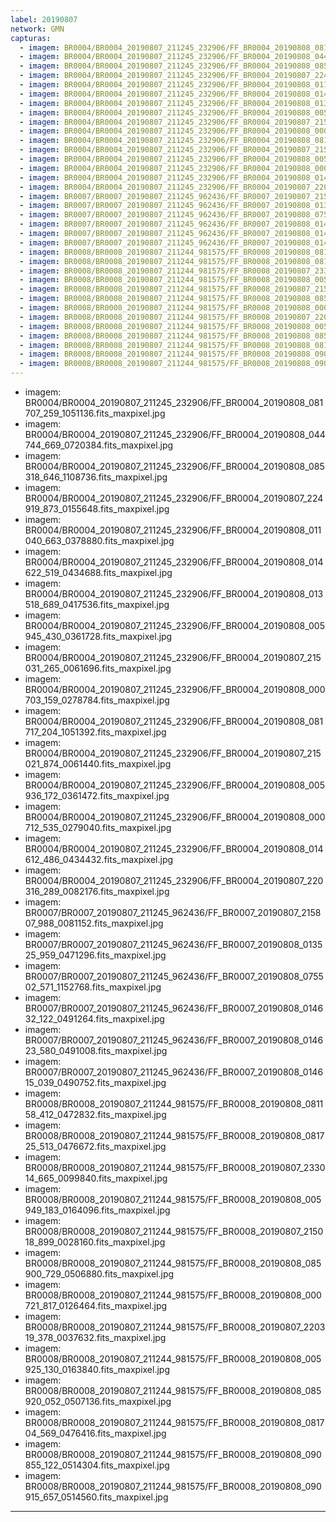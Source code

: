 ```yaml
---
label: 20190807
network: GMN
capturas:
  - imagem: BR0004/BR0004_20190807_211245_232906/FF_BR0004_20190808_081707_259_1051136.fits_maxpixel.jpg
  - imagem: BR0004/BR0004_20190807_211245_232906/FF_BR0004_20190808_044744_669_0720384.fits_maxpixel.jpg
  - imagem: BR0004/BR0004_20190807_211245_232906/FF_BR0004_20190808_085318_646_1108736.fits_maxpixel.jpg
  - imagem: BR0004/BR0004_20190807_211245_232906/FF_BR0004_20190807_224919_873_0155648.fits_maxpixel.jpg
  - imagem: BR0004/BR0004_20190807_211245_232906/FF_BR0004_20190808_011040_663_0378880.fits_maxpixel.jpg
  - imagem: BR0004/BR0004_20190807_211245_232906/FF_BR0004_20190808_014622_519_0434688.fits_maxpixel.jpg
  - imagem: BR0004/BR0004_20190807_211245_232906/FF_BR0004_20190808_013518_689_0417536.fits_maxpixel.jpg
  - imagem: BR0004/BR0004_20190807_211245_232906/FF_BR0004_20190808_005945_430_0361728.fits_maxpixel.jpg
  - imagem: BR0004/BR0004_20190807_211245_232906/FF_BR0004_20190807_215031_265_0061696.fits_maxpixel.jpg
  - imagem: BR0004/BR0004_20190807_211245_232906/FF_BR0004_20190808_000703_159_0278784.fits_maxpixel.jpg
  - imagem: BR0004/BR0004_20190807_211245_232906/FF_BR0004_20190808_081717_204_1051392.fits_maxpixel.jpg
  - imagem: BR0004/BR0004_20190807_211245_232906/FF_BR0004_20190807_215021_874_0061440.fits_maxpixel.jpg
  - imagem: BR0004/BR0004_20190807_211245_232906/FF_BR0004_20190808_005936_172_0361472.fits_maxpixel.jpg
  - imagem: BR0004/BR0004_20190807_211245_232906/FF_BR0004_20190808_000712_535_0279040.fits_maxpixel.jpg
  - imagem: BR0004/BR0004_20190807_211245_232906/FF_BR0004_20190808_014612_486_0434432.fits_maxpixel.jpg
  - imagem: BR0004/BR0004_20190807_211245_232906/FF_BR0004_20190807_220316_289_0082176.fits_maxpixel.jpg
  - imagem: BR0007/BR0007_20190807_211245_962436/FF_BR0007_20190807_215807_988_0081152.fits_maxpixel.jpg
  - imagem: BR0007/BR0007_20190807_211245_962436/FF_BR0007_20190808_013525_959_0471296.fits_maxpixel.jpg
  - imagem: BR0007/BR0007_20190807_211245_962436/FF_BR0007_20190808_075502_571_1152768.fits_maxpixel.jpg
  - imagem: BR0007/BR0007_20190807_211245_962436/FF_BR0007_20190808_014632_122_0491264.fits_maxpixel.jpg
  - imagem: BR0007/BR0007_20190807_211245_962436/FF_BR0007_20190808_014623_580_0491008.fits_maxpixel.jpg
  - imagem: BR0007/BR0007_20190807_211245_962436/FF_BR0007_20190808_014615_039_0490752.fits_maxpixel.jpg
  - imagem: BR0008/BR0008_20190807_211244_981575/FF_BR0008_20190808_081158_412_0472832.fits_maxpixel.jpg
  - imagem: BR0008/BR0008_20190807_211244_981575/FF_BR0008_20190808_081725_513_0476672.fits_maxpixel.jpg
  - imagem: BR0008/BR0008_20190807_211244_981575/FF_BR0008_20190807_233014_665_0099840.fits_maxpixel.jpg
  - imagem: BR0008/BR0008_20190807_211244_981575/FF_BR0008_20190808_005949_183_0164096.fits_maxpixel.jpg
  - imagem: BR0008/BR0008_20190807_211244_981575/FF_BR0008_20190807_215018_899_0028160.fits_maxpixel.jpg
  - imagem: BR0008/BR0008_20190807_211244_981575/FF_BR0008_20190808_085900_729_0506880.fits_maxpixel.jpg
  - imagem: BR0008/BR0008_20190807_211244_981575/FF_BR0008_20190808_000721_817_0126464.fits_maxpixel.jpg
  - imagem: BR0008/BR0008_20190807_211244_981575/FF_BR0008_20190807_220319_378_0037632.fits_maxpixel.jpg
  - imagem: BR0008/BR0008_20190807_211244_981575/FF_BR0008_20190808_005925_130_0163840.fits_maxpixel.jpg
  - imagem: BR0008/BR0008_20190807_211244_981575/FF_BR0008_20190808_085920_052_0507136.fits_maxpixel.jpg
  - imagem: BR0008/BR0008_20190807_211244_981575/FF_BR0008_20190808_081704_569_0476416.fits_maxpixel.jpg
  - imagem: BR0008/BR0008_20190807_211244_981575/FF_BR0008_20190808_090855_122_0514304.fits_maxpixel.jpg
  - imagem: BR0008/BR0008_20190807_211244_981575/FF_BR0008_20190808_090915_657_0514560.fits_maxpixel.jpg
---
```

  - imagem: BR0004/BR0004_20190807_211245_232906/FF_BR0004_20190808_081707_259_1051136.fits_maxpixel.jpg
  - imagem: BR0004/BR0004_20190807_211245_232906/FF_BR0004_20190808_044744_669_0720384.fits_maxpixel.jpg
  - imagem: BR0004/BR0004_20190807_211245_232906/FF_BR0004_20190808_085318_646_1108736.fits_maxpixel.jpg
  - imagem: BR0004/BR0004_20190807_211245_232906/FF_BR0004_20190807_224919_873_0155648.fits_maxpixel.jpg
  - imagem: BR0004/BR0004_20190807_211245_232906/FF_BR0004_20190808_011040_663_0378880.fits_maxpixel.jpg
  - imagem: BR0004/BR0004_20190807_211245_232906/FF_BR0004_20190808_014622_519_0434688.fits_maxpixel.jpg
  - imagem: BR0004/BR0004_20190807_211245_232906/FF_BR0004_20190808_013518_689_0417536.fits_maxpixel.jpg
  - imagem: BR0004/BR0004_20190807_211245_232906/FF_BR0004_20190808_005945_430_0361728.fits_maxpixel.jpg
  - imagem: BR0004/BR0004_20190807_211245_232906/FF_BR0004_20190807_215031_265_0061696.fits_maxpixel.jpg
  - imagem: BR0004/BR0004_20190807_211245_232906/FF_BR0004_20190808_000703_159_0278784.fits_maxpixel.jpg
  - imagem: BR0004/BR0004_20190807_211245_232906/FF_BR0004_20190808_081717_204_1051392.fits_maxpixel.jpg
  - imagem: BR0004/BR0004_20190807_211245_232906/FF_BR0004_20190807_215021_874_0061440.fits_maxpixel.jpg
  - imagem: BR0004/BR0004_20190807_211245_232906/FF_BR0004_20190808_005936_172_0361472.fits_maxpixel.jpg
  - imagem: BR0004/BR0004_20190807_211245_232906/FF_BR0004_20190808_000712_535_0279040.fits_maxpixel.jpg
  - imagem: BR0004/BR0004_20190807_211245_232906/FF_BR0004_20190808_014612_486_0434432.fits_maxpixel.jpg
  - imagem: BR0004/BR0004_20190807_211245_232906/FF_BR0004_20190807_220316_289_0082176.fits_maxpixel.jpg
  - imagem: BR0007/BR0007_20190807_211245_962436/FF_BR0007_20190807_215807_988_0081152.fits_maxpixel.jpg
  - imagem: BR0007/BR0007_20190807_211245_962436/FF_BR0007_20190808_013525_959_0471296.fits_maxpixel.jpg
  - imagem: BR0007/BR0007_20190807_211245_962436/FF_BR0007_20190808_075502_571_1152768.fits_maxpixel.jpg
  - imagem: BR0007/BR0007_20190807_211245_962436/FF_BR0007_20190808_014632_122_0491264.fits_maxpixel.jpg
  - imagem: BR0007/BR0007_20190807_211245_962436/FF_BR0007_20190808_014623_580_0491008.fits_maxpixel.jpg
  - imagem: BR0007/BR0007_20190807_211245_962436/FF_BR0007_20190808_014615_039_0490752.fits_maxpixel.jpg
  - imagem: BR0008/BR0008_20190807_211244_981575/FF_BR0008_20190808_081158_412_0472832.fits_maxpixel.jpg
  - imagem: BR0008/BR0008_20190807_211244_981575/FF_BR0008_20190808_081725_513_0476672.fits_maxpixel.jpg
  - imagem: BR0008/BR0008_20190807_211244_981575/FF_BR0008_20190807_233014_665_0099840.fits_maxpixel.jpg
  - imagem: BR0008/BR0008_20190807_211244_981575/FF_BR0008_20190808_005949_183_0164096.fits_maxpixel.jpg
  - imagem: BR0008/BR0008_20190807_211244_981575/FF_BR0008_20190807_215018_899_0028160.fits_maxpixel.jpg
  - imagem: BR0008/BR0008_20190807_211244_981575/FF_BR0008_20190808_085900_729_0506880.fits_maxpixel.jpg
  - imagem: BR0008/BR0008_20190807_211244_981575/FF_BR0008_20190808_000721_817_0126464.fits_maxpixel.jpg
  - imagem: BR0008/BR0008_20190807_211244_981575/FF_BR0008_20190807_220319_378_0037632.fits_maxpixel.jpg
  - imagem: BR0008/BR0008_20190807_211244_981575/FF_BR0008_20190808_005925_130_0163840.fits_maxpixel.jpg
  - imagem: BR0008/BR0008_20190807_211244_981575/FF_BR0008_20190808_085920_052_0507136.fits_maxpixel.jpg
  - imagem: BR0008/BR0008_20190807_211244_981575/FF_BR0008_20190808_081704_569_0476416.fits_maxpixel.jpg
  - imagem: BR0008/BR0008_20190807_211244_981575/FF_BR0008_20190808_090855_122_0514304.fits_maxpixel.jpg
  - imagem: BR0008/BR0008_20190807_211244_981575/FF_BR0008_20190808_090915_657_0514560.fits_maxpixel.jpg
---
